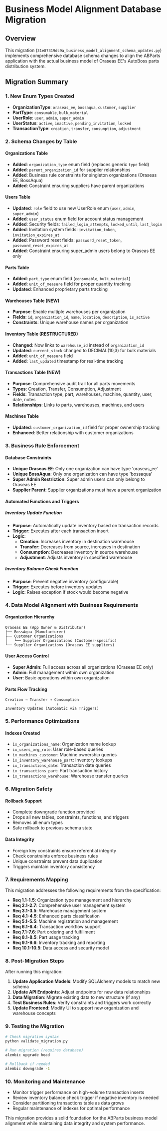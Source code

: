 # Business Model Alignment Database Migration

## Overview

This migration (`31e87319dc9a_business_model_alignment_schema_updates.py`) implements comprehensive database schema changes to align the ABParts application with the actual business model of Oraseas EE's AutoBoss parts distribution system.

## Migration Summary

### 1. New Enum Types Created

- **OrganizationType**: `oraseas_ee`, `bossaqua`, `customer`, `supplier`
- **PartType**: `consumable`, `bulk_material`
- **UserRole**: `user`, `admin`, `super_admin`
- **UserStatus**: `active`, `inactive`, `pending_invitation`, `locked`
- **TransactionType**: `creation`, `transfer`, `consumption`, `adjustment`

### 2. Schema Changes by Table

#### Organizations Table
- **Added**: `organization_type` enum field (replaces generic `type` field)
- **Added**: `parent_organization_id` for supplier relationships
- **Added**: Business rule constraints for singleton organizations (Oraseas EE, BossAqua)
- **Added**: Constraint ensuring suppliers have parent organizations

#### Users Table
- **Updated**: `role` field to use new UserRole enum (`user`, `admin`, `super_admin`)
- **Added**: `user_status` enum field for account status management
- **Added**: Security fields: `failed_login_attempts`, `locked_until`, `last_login`
- **Added**: Invitation system fields: `invitation_token`, `invitation_expires_at`
- **Added**: Password reset fields: `password_reset_token`, `password_reset_expires_at`
- **Added**: Constraint ensuring super_admin users belong to Oraseas EE only

#### Parts Table
- **Added**: `part_type` enum field (`consumable`, `bulk_material`)
- **Added**: `unit_of_measure` field for proper quantity tracking
- **Updated**: Enhanced proprietary parts tracking

#### Warehouses Table (NEW)
- **Purpose**: Enable multiple warehouses per organization
- **Fields**: `id`, `organization_id`, `name`, `location`, `description`, `is_active`
- **Constraints**: Unique warehouse names per organization

#### Inventory Table (RESTRUCTURED)
- **Changed**: Now links to `warehouse_id` instead of `organization_id`
- **Updated**: `current_stock` changed to DECIMAL(10,3) for bulk materials
- **Added**: `unit_of_measure` field
- **Added**: `last_updated` timestamp for real-time tracking

#### Transactions Table (NEW)
- **Purpose**: Comprehensive audit trail for all parts movements
- **Types**: Creation, Transfer, Consumption, Adjustment
- **Fields**: Transaction type, part, warehouses, machine, quantity, user, date, notes
- **Relationships**: Links to parts, warehouses, machines, and users

#### Machines Table
- **Updated**: `customer_organization_id` field for proper ownership tracking
- **Enhanced**: Better relationship with customer organizations

### 3. Business Rule Enforcement

#### Database Constraints
- **Unique Oraseas EE**: Only one organization can have type 'oraseas_ee'
- **Unique BossAqua**: Only one organization can have type 'bossaqua'
- **Super Admin Restriction**: Super admin users can only belong to Oraseas EE
- **Supplier Parent**: Supplier organizations must have a parent organization

#### Automated Functions and Triggers

##### Inventory Update Function
- **Purpose**: Automatically update inventory based on transaction records
- **Trigger**: Executes after each transaction insert
- **Logic**:
  - **Creation**: Increases inventory in destination warehouse
  - **Transfer**: Decreases from source, increases in destination
  - **Consumption**: Decreases inventory in source warehouse
  - **Adjustment**: Adjusts inventory in specified warehouse

##### Inventory Balance Check Function
- **Purpose**: Prevent negative inventory (configurable)
- **Trigger**: Executes before inventory updates
- **Logic**: Raises exception if stock would become negative

### 4. Data Model Alignment with Business Requirements

#### Organization Hierarchy
```
Oraseas EE (App Owner & Distributor)
├── BossAqua (Manufacturer)
├── Customer Organizations
│   └── Supplier Organizations (Customer-specific)
└── Supplier Organizations (Oraseas EE suppliers)
```

#### User Access Control
- **Super Admin**: Full access across all organizations (Oraseas EE only)
- **Admin**: Full management within own organization
- **User**: Basic operations within own organization

#### Parts Flow Tracking
```
Creation → Transfer → Consumption
    ↓        ↓         ↓
Inventory Updates (Automatic via Triggers)
```

### 5. Performance Optimizations

#### Indexes Created
- `ix_organizations_name`: Organization name lookup
- `ix_users_org_role`: User role-based queries
- `ix_machines_customer`: Machine ownership queries
- `ix_inventory_warehouse_part`: Inventory lookups
- `ix_transactions_date`: Transaction date queries
- `ix_transactions_part`: Part transaction history
- `ix_transactions_warehouse`: Warehouse transfer queries

### 6. Migration Safety

#### Rollback Support
- Complete downgrade function provided
- Drops all new tables, constraints, functions, and triggers
- Removes all enum types
- Safe rollback to previous schema state

#### Data Integrity
- Foreign key constraints ensure referential integrity
- Check constraints enforce business rules
- Unique constraints prevent data duplication
- Triggers maintain inventory consistency

### 7. Requirements Mapping

This migration addresses the following requirements from the specification:

- **Req 1.1-1.5**: Organization type management and hierarchy
- **Req 2.1-2.7**: Comprehensive user management system
- **Req 3.1-3.5**: Warehouse management system
- **Req 4.1-4.5**: Enhanced parts classification
- **Req 5.1-5.5**: Machine registration and management
- **Req 6.1-6.4**: Transaction workflow support
- **Req 7.1-7.6**: Part ordering and fulfillment
- **Req 8.1-8.5**: Part usage tracking
- **Req 9.1-9.6**: Inventory tracking and reporting
- **Req 10.1-10.5**: Data access and security model

### 8. Post-Migration Steps

After running this migration:

1. **Update Application Models**: Modify SQLAlchemy models to match new schema
2. **Update API Endpoints**: Adjust endpoints for new data relationships
3. **Data Migration**: Migrate existing data to new structure (if any)
4. **Test Business Rules**: Verify constraints and triggers work correctly
5. **Update Frontend**: Modify UI to support new organization and warehouse concepts

### 9. Testing the Migration

```bash
# Check migration syntax
python validate_migration.py

# Run migration (requires database)
alembic upgrade head

# Rollback if needed
alembic downgrade -1
```

### 10. Monitoring and Maintenance

- Monitor trigger performance on high-volume transaction inserts
- Review inventory balance check trigger if negative inventory is needed
- Consider partitioning transactions table as data grows
- Regular maintenance of indexes for optimal performance

This migration provides a solid foundation for the ABParts business model alignment while maintaining data integrity and system performance.